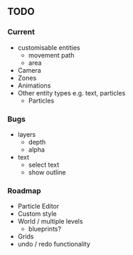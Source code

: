 
## TODO

### Current
- customisable entities
  - movement path
  - area
- Camera
- Zones
- Animations
- Other entity types e.g. text, particles
  - Particles

### Bugs
- layers
  - depth
  - alpha
- text
  - select text
  - show outline

### Roadmap
- Particle Editor
- Custom style
- World / multiple levels
  - blueprints?
- Grids
- undo / redo functionality
